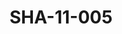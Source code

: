 ---
pid: SHA-11-005
title: SHA-11-005
language: en
original_label: 
rights: Sharhabil Ahmed
location_of_original: Sharhabil Ahmed
photographer_or_studio: Jurg Kobler
scanned_from: photograph 15.2 by 21
_date: '1966'
location: Khartoum, National Theater
description: Harambe band performance
additional_notes: 
permission_display: 'yes'
on_server: 'no'
on_website: 'no'
permalink: /photopages/en/SHA-11-005
layout: photo-page
---